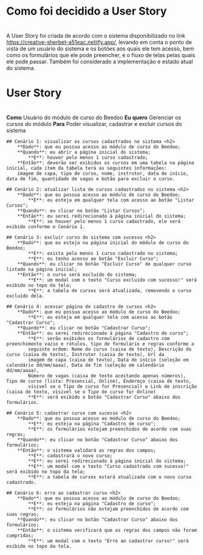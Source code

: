 # Como foi decidido a User Story <h1>
A User Story foi criada de acordo com o sistema disponibilizado no link https://creative-sherbet-a51eac.netlify.app/, levando em conta 
o ponto de vista de um usuário do sistema e os botões aos quais ele tem acesso, bem como os formulãrios que ele pode preencher, e o 
fluxo de telas pelas quais ele pode passar. Também foi considerado a implementação e estado atual do sistema.

# User Story <h1>

**Como**
	Usuário do módulo de curso do Beedoo
**Eu quero**
	Gerenciar os cursos do módulo
**Para**
	Poder visualizar, cadastrar e excluir cursos do sistema
	
	## Cenário 1: visualizar os cursos cadastrados no sistema <h2>
		**Dado**: que eu possua acesso ao módulo de curso do Beedoo;
		**Quando**: eu abrir a página inicial do sistema;
			**E**: houver pelo menos 1 curso cadastrado;
		**Então**: deverão ser exibidos os cursos em uma tabela na página inicial, cada item da tabela terá as seguintes informações:
		imagem de capa, tipo de curso, nome, instrutor, data de início, data de fim, quantidade de vagas e botão para excluir o curso.
		
	## Cenário 2: atualizar lista de cursos cadastrados no sistema <h2>
		**Dado**: que eu possua acesso ao módulo de curso do Beedoo;
			**E**: eu esteja em qualquer tela com acesso ao botão "Listar Cursos";
		**Quando**: eu clicar no botão "Listar Cursos";
		**Então**: eu serei redirecionado à página inicial do sistema;
			**E**: se houver pelo menos 1 curso cadastrado, ele será exibido conforme o Cenário 1.
			
	## Cenário 3: excluir curso do sistema com sucesso <h2>
		**Dado**: que eu esteja na página inicial do módulo de curso do Beedoo;
			**E**: exista pelo menos 1 curso cadastrado no sistema;
			**E**: eu tenho acesso ao botão "Excluir Curso";
		**Quando**: eu clicar no botão "Excluir Curso" de qualquer curso listado na página inicial;
		**Então**: o curso será excluído do sistema;
			**E**: um modal com o texto "Curso excluído com sucesso!" será exibido no topo da tela;
			**E**: a tabela de cursos será atualizada, removendo o curso excluído dela.
			
	## Cenário 4: acessar página de cadastro de cursos <h2>
		**Dado**: que eu possua acesso ao módulo de curso do Beedoo;
			**E**: eu esteja em qualquer tela com acesso ao botão "Cadastrar Curso";
		**Quando**: eu clicar no botão "Cadastrar Curso";
		**Então**: eu serei redirecionado à página "Cadastro de curso";
			**E**: serão exibidos os formulários de cadastro com preenchimento vazio e rótulos, tipo de formulário e regras conforme a
			seguinte ordem: Nome do curso (caixa de texto), Descrição do curso (caixa de texto), Instrutor (caixa de texto), Url da
			imagem de capa (caixa de texto), Data de início (seleção em calendário dd/mm/aaaa), Data de fim (seleção em calendário dd/mm/aaaa),
			Número de vagas (caixa de texto aceitando apenas números), Tipo de curso (lista: Presencial, Online), Endereço (caixa de texto,
			vísivel se o Tipo de curso for Presencial) e Link de inscrição (caixa de texto, vísivel se o Tipo de curso for Online)
			**E**: será exibido o botão "Cadastrar Curso" abaixo dos formulários.
	
	## Cenário 5: cadastrar curso com sucesso <h2>
		**Dado**: que eu possua acesso ao módulo de curso do Beedoo;
			**E**: eu esteja na página "Cadastro de curso";
			**E**: os formulários estejam preenchidos de acordo com suas regras;
		**Quando**: eu clicar no botão "Cadastrar Curso" abaixo dos formulários;
		**Então**: o sistema validará as regras dos campos;
			**E**: cadastrará o novo curso;
			**E**: eu serei redirecionado à página inicial do sistema;
			**E**: um modal com o texto "Curso cadastrado com sucesso!" será exibido no topo da tela;
			**E**: a tabela de cursos estará atualizada com o novo curso cadastrado.
			
	## Cenário 6: erro ao cadastrar curso <h2>
		**Dado**: que eu possua acesso ao módulo de curso do Beedoo;
			**E**: eu esteja na página "Cadastro de curso";
			**E**: os formulários não estejam preenchidos de acordo com suas regras;
		**Quando**: eu clicar no botão "Cadastrar Curso" abaixo dos formulários;
		**Então**: o sistema verificará que as regras dos campos não foram cumpridas;
			**E**: um modal com o texto "Erro ao cadastrar curso!" será exibido no topo da tela.
	
	